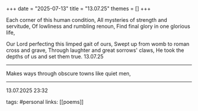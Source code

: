 +++
date = "2025-07-13"
title = "13.07.25"
themes = []
+++

Each corner of this human condition,
All mysteries of strength and servitude,
Of lowliness and rumbling renoun,
Find final glory in one glorious life,

Our Lord perfecting this limped gait of ours,
Swept up from womb to roman cross and grave,
Through laughter and great sorrows' claws,
He took the depths of us and set them true.
13.07.25

---

Makes ways through obscure towns like quiet men,

---

13.07.2025 23:32

tags: #personal
links: [[poems]]

